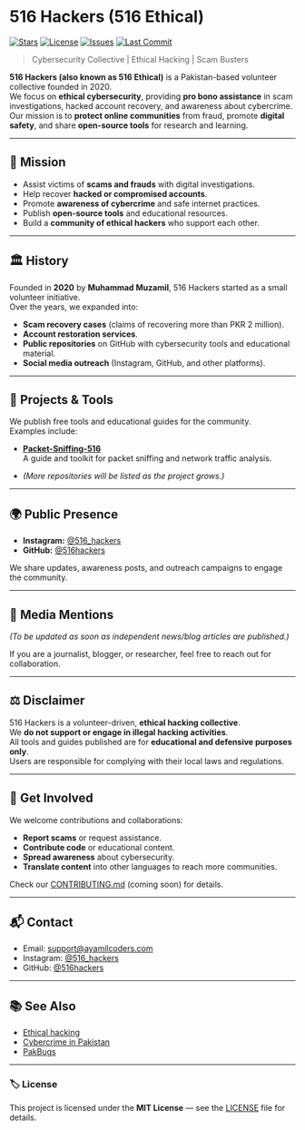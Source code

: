 # 516 Hackers (516 Ethical)

[![Stars](https://img.shields.io/github/stars/516hackers/about?style=flat-square)](https://github.com/516hackers/about/stargazers)
[![License](https://img.shields.io/github/license/516hackers/about?style=flat-square)](./LICENSE)
[![Issues](https://img.shields.io/github/issues/516hackers/about?style=flat-square)](https://github.com/516hackers/about/issues)
[![Last Commit](https://img.shields.io/github/last-commit/516hackers/about?style=flat-square)](https://github.com/516hackers/about/commits/main)

> Cybersecurity Collective | Ethical Hacking | Scam Busters

**516 Hackers (also known as 516 Ethical)** is a Pakistan-based volunteer collective founded in 2020.  
We focus on **ethical cybersecurity**, providing **pro bono assistance** in scam investigations, hacked account recovery, and awareness about cybercrime.  
Our mission is to **protect online communities** from fraud, promote **digital safety**, and share **open-source tools** for research and learning.

---

## 📜 Mission
- Assist victims of **scams and frauds** with digital investigations.
- Help recover **hacked or compromised accounts**.
- Promote **awareness of cybercrime** and safe internet practices.
- Publish **open-source tools** and educational resources.
- Build a **community of ethical hackers** who support each other.

---

## 🏛️ History
Founded in **2020** by **Muhammad Muzamil**, 516 Hackers started as a small volunteer initiative.  
Over the years, we expanded into:
- **Scam recovery cases** (claims of recovering more than PKR 2 million).
- **Account restoration services**.
- **Public repositories** on GitHub with cybersecurity tools and educational material.
- **Social media outreach** (Instagram, GitHub, and other platforms).

---

## 🔧 Projects & Tools
We publish free tools and educational guides for the community.  
Examples include:

- **[Packet-Sniffing-516](https://github.com/516hackers/Packet-Sniffing-516)**  
  A guide and toolkit for packet sniffing and network traffic analysis.

- *(More repositories will be listed as the project grows.)*

---

## 🌍 Public Presence
- **Instagram:** [@516_hackers](https://www.instagram.com/516_hackers/)  
- **GitHub:** [@516hackers](https://github.com/516hackers)  

We share updates, awareness posts, and outreach campaigns to engage the community.

---

## 📰 Media Mentions
*(To be updated as soon as independent news/blog articles are published.)*

If you are a journalist, blogger, or researcher, feel free to reach out for collaboration.

---

## ⚖️ Disclaimer
516 Hackers is a volunteer-driven, **ethical hacking collective**.  
We **do not support or engage in illegal hacking activities**.  
All tools and guides published are for **educational and defensive purposes only**.  
Users are responsible for complying with their local laws and regulations.

---

## 🤝 Get Involved
We welcome contributions and collaborations:

- **Report scams** or request assistance.
- **Contribute code** or educational content.
- **Spread awareness** about cybersecurity.
- **Translate content** into other languages to reach more communities.

Check our [CONTRIBUTING.md](CONTRIBUTING.md) (coming soon) for details.

---

## 📬 Contact
- Email: [support@ayamilcoders.com](mailto:support@ayamilcoders.com)  
- Instagram: [@516_hackers](https://www.instagram.com/516_hackers/)  
- GitHub: [@516hackers](https://github.com/516hackers)  

---

## 📚 See Also
- [Ethical hacking](https://en.wikipedia.org/wiki/Ethical_hacking)  
- [Cybercrime in Pakistan](https://en.wikipedia.org/wiki/Cybercrime_in_Pakistan)  
- [PakBugs](https://en.wikipedia.org/wiki/PakBugs)  

---

### 🏷️ License
This project is licensed under the **MIT License** — see the [LICENSE](LICENSE) file for details.
